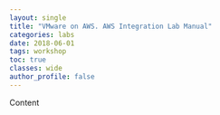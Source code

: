 ```yaml
---
layout: single
title: "VMware on AWS. AWS Integration Lab Manual"
categories: labs
date: 2018-06-01
tags: workshop
toc: true
classes: wide
author_profile: false
---
```


Content